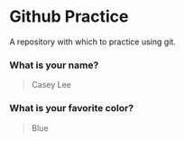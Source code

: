 # Github Practice

A repository with which to practice using git.

### What is your name?

> Casey Lee


### What is your favorite color?

> Blue


